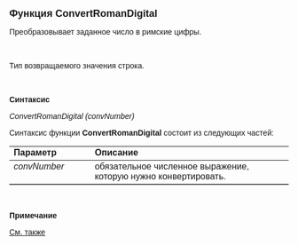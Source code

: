﻿<html>
<head>
<title>ConvertRomanDigital</title>
    <style type="text/css">
        .style1
        {
            font-style: italic;
        }
    </style>
</head>

<body>

<p><font size="4" face="Arial"><strong>Функция ConvertRomanDigital</strong></font></p>
    <p><font face="Arial">Преобразовывает заданное число в римские цифры. </font></p>

<p>&nbsp;</p>

<p><font face="Arial">Тип возвращаемого значения строка.</font></p>

<p>&nbsp;</p>

<p><font face="Arial"><b>Синтаксис</b></font></p>

<p><font face="Arial" class="style1">ConvertRomanDigital (convNumber)</font></p>

<p><font face="Arial">Синтаксис функции <strong>ConvertRomanDigital </strong>состоит из следующих частей:</font></p>

<table border="1" cellPadding="5" cols="2" frame="below" rules="rows">
<TBODY>
  <tr vAlign="top">
    <td class="label" width="29%"><font face="Arial"><b>Параметр</b></font></td>
    <td class="label" width="71%"><font face="Arial"><strong>Описание</strong></font></td>
  </tr>
  <tr vAlign="top">
    <td width="29%"><font face="Arial" class="style1">convNumber</font></td>
    <td width="71%"><font face="Arial">обязательное численное выражение, которую нужно 
        конвертировать.</font></td>
  </tr>
  </table>

<p class="label">&nbsp;</p>

<p class="label"><font face="Arial"><b>Примечание</b></font></p>

<p class="label"><a href="../../../functions.html"><font face="Arial">
См. также</font></a></p>
</body>
</html>